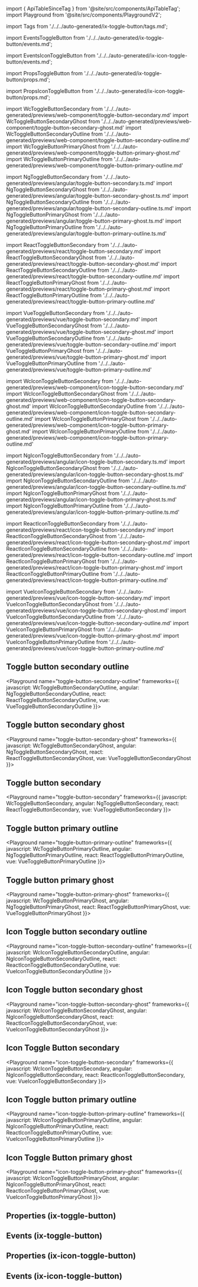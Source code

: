 import { ApiTableSinceTag } from '@site/src/components/ApiTableTag';
import Playground from '@site/src/components/PlaygroundV2';

import Tags from './../../auto-generated/ix-toggle-button/tags.md';

import EventsToggleButton from './../../auto-generated/ix-toggle-button/events.md';

import EventsIconToggleButton from './../../auto-generated/ix-icon-toggle-button/events.md';

import PropsToggleButton from './../../auto-generated/ix-toggle-button/props.md';

import PropsIconToggleButton from './../../auto-generated/ix-icon-toggle-button/props.md';

import WcToggleButtonSecondary from './../../auto-generated/previews/web-component/toggle-button-secondary.md'
import WcToggleButtonSecondaryGhost from './../../auto-generated/previews/web-component/toggle-button-secondary-ghost.md'
import WcToggleButtonSecondaryOutline from './../../auto-generated/previews/web-component/toggle-button-secondary-outline.md'
import WcToggleButtonPrimaryGhost from './../../auto-generated/previews/web-component/toggle-button-primary-ghost.md'
import WcToggleButtonPrimaryOutline from './../../auto-generated/previews/web-component/toggle-button-primary-outline.md'

import NgToggleButtonSecondary from './../../auto-generated/previews/angular/toggle-button-secondary.ts.md'
import NgToggleButtonSecondaryGhost from './../../auto-generated/previews/angular/toggle-button-secondary-ghost.ts.md'
import NgToggleButtonSecondaryOutline from './../../auto-generated/previews/angular/toggle-button-secondary-outline.ts.md'
import NgToggleButtonPrimaryGhost from './../../auto-generated/previews/angular/toggle-button-primary-ghost.ts.md'
import NgToggleButtonPrimaryOutline from './../../auto-generated/previews/angular/toggle-button-primary-outline.ts.md'

import ReactToggleButtonSecondary from './../../auto-generated/previews/react/toggle-button-secondary.md'
import ReactToggleButtonSecondaryGhost from './../../auto-generated/previews/react/toggle-button-secondary-ghost.md'
import ReactToggleButtonSecondaryOutline from './../../auto-generated/previews/react/toggle-button-secondary-outline.md'
import ReactToggleButtonPrimaryGhost from './../../auto-generated/previews/react/toggle-button-primary-ghost.md'
import ReactToggleButtonPrimaryOutline from './../../auto-generated/previews/react/toggle-button-primary-outline.md'

import VueToggleButtonSecondary from './../../auto-generated/previews/vue/toggle-button-secondary.md'
import VueToggleButtonSecondaryGhost from './../../auto-generated/previews/vue/toggle-button-secondary-ghost.md'
import VueToggleButtonSecondaryOutline from './../../auto-generated/previews/vue/toggle-button-secondary-outline.md'
import VueToggleButtonPrimaryGhost from './../../auto-generated/previews/vue/toggle-button-primary-ghost.md'
import VueToggleButtonPrimaryOutline from './../../auto-generated/previews/vue/toggle-button-primary-outline.md'

import WcIconToggleButtonSecondary from './../../auto-generated/previews/web-component/icon-toggle-button-secondary.md'
import WcIconToggleButtonSecondaryGhost from './../../auto-generated/previews/web-component/icon-toggle-button-secondary-ghost.md'
import WcIconToggleButtonSecondaryOutline from './../../auto-generated/previews/web-component/icon-toggle-button-secondary-outline.md'
import WcIconToggleButtonPrimaryGhost from './../../auto-generated/previews/web-component/icon-toggle-button-primary-ghost.md'
import WcIconToggleButtonPrimaryOutline from './../../auto-generated/previews/web-component/icon-toggle-button-primary-outline.md'

import NgIconToggleButtonSecondary from './../../auto-generated/previews/angular/icon-toggle-button-secondary.ts.md'
import NgIconToggleButtonSecondaryGhost from './../../auto-generated/previews/angular/icon-toggle-button-secondary-ghost.ts.md'
import NgIconToggleButtonSecondaryOutline from './../../auto-generated/previews/angular/icon-toggle-button-secondary-outline.ts.md'
import NgIconToggleButtonPrimaryGhost from './../../auto-generated/previews/angular/icon-toggle-button-primary-ghost.ts.md'
import NgIconToggleButtonPrimaryOutline from './../../auto-generated/previews/angular/icon-toggle-button-primary-outline.ts.md'

import ReactIconToggleButtonSecondary from './../../auto-generated/previews/react/icon-toggle-button-secondary.md'
import ReactIconToggleButtonSecondaryGhost from './../../auto-generated/previews/react/icon-toggle-button-secondary-ghost.md'
import ReactIconToggleButtonSecondaryOutline from './../../auto-generated/previews/react/icon-toggle-button-secondary-outline.md'
import ReactIconToggleButtonPrimaryGhost from './../../auto-generated/previews/react/icon-toggle-button-primary-ghost.md'
import ReactIconToggleButtonPrimaryOutline from './../../auto-generated/previews/react/icon-toggle-button-primary-outline.md'

import VueIconToggleButtonSecondary from './../../auto-generated/previews/vue/icon-toggle-button-secondary.md'
import VueIconToggleButtonSecondaryGhost from './../../auto-generated/previews/vue/icon-toggle-button-secondary-ghost.md'
import VueIconToggleButtonSecondaryOutline from './../../auto-generated/previews/vue/icon-toggle-button-secondary-outline.md'
import VueIconToggleButtonPrimaryGhost from './../../auto-generated/previews/vue/icon-toggle-button-primary-ghost.md'
import VueIconToggleButtonPrimaryOutline from './../../auto-generated/previews/vue/icon-toggle-button-primary-outline.md'

<Tags />

## Toggle button secondary outline

<Playground
name="toggle-button-secondary-outline"
frameworks={{
  javascript: WcToggleButtonSecondaryOutline,
  angular: NgToggleButtonSecondaryOutline,
  react: ReactToggleButtonSecondaryOutline,
  vue: VueToggleButtonSecondaryOutline
}}>
</Playground>

## Toggle button secondary ghost

<Playground
name="toggle-button-secondary-ghost"
frameworks={{
  javascript: WcToggleButtonSecondaryGhost,
  angular: NgToggleButtonSecondaryGhost,
  react: ReactToggleButtonSecondaryGhost,
  vue: VueToggleButtonSecondaryGhost
}}>
</Playground>

## Toggle button secondary

<Playground
name="toggle-button-secondary"
frameworks={{
  javascript: WcToggleButtonSecondary,
  angular: NgToggleButtonSecondary,
  react: ReactToggleButtonSecondary,
  vue: VueToggleButtonSecondary
}}>
</Playground>

## Toggle button primary outline

<Playground
name="toggle-button-primary-outline"
frameworks={{
  javascript: WcToggleButtonPrimaryOutline,
  angular: NgToggleButtonPrimaryOutline,
  react: ReactToggleButtonPrimaryOutline,
  vue: VueToggleButtonPrimaryOutline
}}>
</Playground>

## Toggle button primary ghost

<Playground
name="toggle-button-primary-ghost"
frameworks={{
  javascript: WcToggleButtonPrimaryGhost,
  angular: NgToggleButtonPrimaryGhost,
  react: ReactToggleButtonPrimaryGhost,
  vue: VueToggleButtonPrimaryGhost
}}>
</Playground>

<Tags />

## Icon Toggle button secondary outline

<Playground
name="icon-toggle-button-secondary-outline"
frameworks={{
  javascript: WcIconToggleButtonSecondaryOutline,
  angular: NgIconToggleButtonSecondaryOutline,
  react: ReactIconToggleButtonSecondaryOutline,
  vue: VueIconToggleButtonSecondaryOutline
}}>
</Playground>

## Icon Toggle button secondary ghost

<Playground
name="icon-toggle-button-secondary-ghost"
frameworks={{
  javascript: WcIconToggleButtonSecondaryGhost,
  angular: NgIconToggleButtonSecondaryGhost,
  react: ReactIconToggleButtonSecondaryGhost,
  vue: VueIconToggleButtonSecondaryGhost
}}>
</Playground>

## Icon Toggle Button secondary

<Playground
name="icon-toggle-button-secondary"
frameworks={{
  javascript: WcIconToggleButtonSecondary,
  angular: NgIconToggleButtonSecondary,
  react: ReactIconToggleButtonSecondary,
  vue: VueIconToggleButtonSecondary
}}>
</Playground>

## Icon Toggle button primary outline

<Playground
name="icon-toggle-button-primary-outline"
frameworks={{
  javascript: WcIconToggleButtonPrimaryOutline,
  angular: NgIconToggleButtonPrimaryOutline,
  react: ReactIconToggleButtonPrimaryOutline,
  vue: VueIconToggleButtonPrimaryOutline
}}>
</Playground>

## Icon Toggle Button primary ghost

<Playground
name="icon-toggle-button-primary-ghost"
frameworks={{
  javascript: WcIconToggleButtonPrimaryGhost,
  angular: NgIconToggleButtonPrimaryGhost,
  react: ReactIconToggleButtonPrimaryGhost,
  vue: VueIconToggleButtonPrimaryGhost
}}>
</Playground>

## Properties (ix-toggle-button)

<PropsToggleButton />

## Events (ix-toggle-button)

<EventsToggleButton />

## Properties (ix-icon-toggle-button)

<PropsIconToggleButton />

## Events (ix-icon-toggle-button)

<EventsIconToggleButton />

